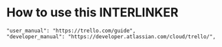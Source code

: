 # How to use this INTERLINKER


    "user_manual": "https://trello.com/guide",
    "developer_manual": "https://developer.atlassian.com/cloud/trello/",
